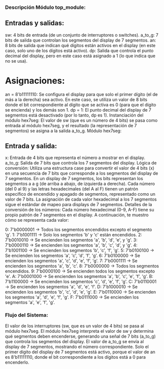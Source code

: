 ### Descripción Módulo top_module:

## Entradas y salidas:
sw: 4 bits de entrada (de un conjunto de interruptores o switches).
a_to_g: 7 bits de salida que controlan los segmentos del display de 7 segmentos.
an: 8 bits de salida que indican qué dígitos están activos en el display (en este caso, solo uno de los dígitos está activo).
dp: Salida que controla el punto decimal del display, pero en este caso está asignado a 1 (lo que indica que no se usa).

# Asignaciones:
an = 8'b11111110: Se configura el display para que solo el primer dígito (el de más a la derecha) sea activo. En este caso, se utiliza un valor de 8 bits donde el bit correspondiente al dígito que se activa es 0 (para que el dígito se encienda) y los demás son 1.
dp = 1: El punto decimal del display de 7 segmentos está desactivado (por lo tanto, dp es 1).
Instanciación del módulo hex7seg:
El valor de sw (que es un número de 4 bits) se pasa como entrada al módulo hex7seg, y el resultado (la representación de 7 segmentos) se asigna a la salida a_to_g.
Módulo hex7seg:

## Entrada y salida:
x: Entrada de 4 bits que representa el número a mostrar en el display.
a_to_g: Salida de 7 bits que controla los 7 segmentos del display.
Lógica de conversión:
Utiliza una estructura case para convertir el valor de 4 bits (x) en una secuencia de 7 bits que corresponde a los segmentos del display de 7 segmentos. En un display de 7 segmentos, los bits representan los segmentos a a g (de arriba a abajo, de izquierda a derecha).
Cada número (del 0 al 9) y las letras hexadecimales (del A al F) tienen un patrón específico de encendido y apagado de segmentos, representado como un valor de 7 bits.
La asignación de cada valor hexadecimal a los 7 segmentos sigue el estándar de mapeo para displays de 7 segmentos.
Detalles de la conversión de los números:
Cada número hexadecimal (0-9, A-F) tiene su propio patrón de 7 segmentos en el display. A continuación, te muestro cómo se representa cada valor:

0: 7'b0000001 → Todos los segmentos encendidos excepto el segmento 'g'.
1: 7'b1001111 → Solo los segmentos 'b' y 'c' están encendidos.
2: 7'b0010010 → Se encienden los segmentos 'a', 'b', 'd', 'e', y 'g'.
3: 7'b0000110 → Se encienden los segmentos 'a', 'b', 'c', 'd', y 'g'.
4: 7'b1001100 → Se encienden los segmentos 'b', 'c', 'f', 'g'.
5: 7'b0100100 → Se encienden los segmentos 'a', 'c', 'd', 'f', 'g'.
6: 7'b0100000 → Se encienden los segmentos 'a', 'c', 'd', 'e', 'f', 'g'.
7: 7'b0001111 → Se encienden los segmentos 'a', 'b', 'c'.
8: 7'b0000000 → Todos los segmentos encendidos.
9: 7'b0000100 → Se encienden todos los segmentos excepto 'e'.
A: 7'b0001000 → Se encienden los segmentos 'a', 'b', 'c', 'e', 'f', 'g'.
B: 7'b1100000 → Se encienden los segmentos 'c', 'd', 'e', 'f', 'g'.
C: 7'b0110001 → Se encienden los segmentos 'a', 'd', 'e', 'f'.
D: 7'b1000010 → Se encienden los segmentos 'b', 'c', 'd', 'e', 'g'.
E: 7'b0110000 → Se encienden los segmentos 'a', 'd', 'e', 'f', 'g'.
F: 7'b0111000 → Se encienden los segmentos 'a', 'e', 'f', 'g'.

### Flujo del Sistema:
El valor de los interruptores (sw, que es un valor de 4 bits) se pasa al módulo hex7seg.
El módulo hex7seg interpreta el valor de sw y determina qué segmentos deben encenderse, generando una señal de 7 bits (a_to_g) que controla los segmentos del display.
El valor de a_to_g se envía al display de 7 segmentos, mostrando el número correspondiente.
Solo el primer dígito del display de 7 segmentos está activo, porque el valor de an es 8'b11111110, donde el bit correspondiente a los dígitos está a 0 para encenderlo.